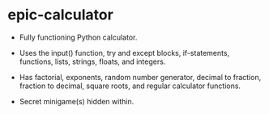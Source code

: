# epic-calculator

* Fully functioning Python calculator.

* Uses the input() function, try and except blocks, if-statements, functions, lists, strings, floats, and integers.

* Has factorial, exponents, random number generator, decimal to fraction, fraction to decimal, square roots, and regular calculator functions.

* Secret minigame(s) hidden within.

